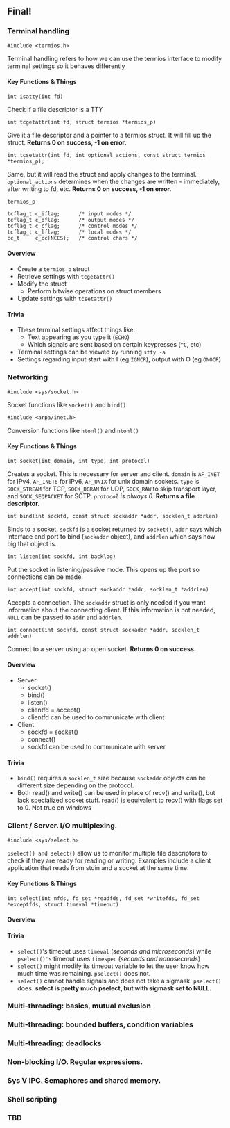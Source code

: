 ## Final!

### Terminal handling
`#include <termios.h>`

Terminal handling refers to how we can use the termios interface to modify terminal settings so it behaves differently

#### Key Functions & Things
`int isatty(int fd)`

Check if a file descriptor is a TTY

`int tcgetattr(int fd, struct termios *termios_p)`

Give it a file descriptor and a pointer to a termios struct. It will fill up the struct. **Returns 0 on success, -1 on error.**

`int tcsetattr(int fd, int optional_actions, const struct termios *termios_p);`

Same, but it will read the struct and apply changes to the terminal. `optional_actions` determines when the changes are written - immediately, after writing to fd, etc. **Returns 0 on success, -1 on error.**

`termios_p`

```
tcflag_t c_iflag;      /* input modes */
tcflag_t c_oflag;      /* output modes */
tcflag_t c_cflag;      /* control modes */
tcflag_t c_lflag;      /* local modes */
cc_t     c_cc[NCCS];   /* control chars */
```

#### Overview
- Create a `termios_p` struct
- Retrieve settings with `tcgetattr()`
- Modify the struct
    - Perform bitwise operations on struct members
- Update settings with `tcsetattr()`

#### Trivia
- These terminal settings affect things like:
    - Text appearing as you type it (`ECHO`)
    - Which signals are sent based on certain keypresses (`^C`, etc)
- Terminal settings can be viewed by running `stty -a`
- Settings regarding input start with I (eg `IGNCR`), output with O (eg `ONOCR`)


### Networking
`#include <sys/socket.h>`

Socket functions like `socket()` and `bind()`

`#include <arpa/inet.h>`

Conversion functions like `htonl()` and `ntohl()`

#### Key Functions & Things

`int socket(int domain, int type, int protocol)`

Creates a socket. This is necessary for server and client. `domain` is `AF_INET` for IPv4, `AF_INET6` for IPv6, `AF_UNIX` for unix domain sockets. `type` is `SOCK_STREAM` for TCP, `SOCK_DGRAM` for UDP, `SOCK_RAW` to skip transport layer, and `SOCK_SEQPACKET` for SCTP. *`protocol` is always 0.* **Returns a file descriptor.**

`int bind(int sockfd, const struct sockaddr *addr, socklen_t addrlen)`

Binds to a socket. `sockfd` is a socket returned by `socket()`, `addr` says which interface and port to bind (`sockaddr` object), and `addrlen` which says how big that object is.

`int listen(int sockfd, int backlog)`

Put the socket in listening/passive mode. This opens up the port so connections can be made. 

`int accept(int sockfd, struct sockaddr *addr, socklen_t *addrlen)`

Accepts a connection. The `sockaddr` struct is only needed if you want information about the connecting client. If this information is not needed, `NULL` can be passed to `addr` and `addrlen`.

`int connect(int sockfd, const struct sockaddr *addr, socklen_t addrlen)`

Connect to a server using an open socket. **Returns 0 on success.**

#### Overview

- Server
    - socket()
    - bind()
    - listen()
    - clientfd = accept()
    - clientfd can be used to communicate with client
- Client
    - sockfd = socket()
    - connect()
    - sockfd can be used to communicate with server

#### Trivia

- `bind()` requires a `socklen_t` size because `sockaddr` objects can be different size depending on the protocol.
- Both read() and write() can be used in place of recv() and write(), but lack specialized socket stuff. read() is equivalent to recv() with flags set to 0. Not true on windows

### Client / Server. I/O multiplexing.

`#include <sys/select.h>`

`pselect() and select()` allow us to monitor multiple file descriptors to check if they are ready for reading or writing. Examples include a client application that reads from stdin and a socket at the same time.

#### Key Functions & Things

`int select(int nfds, fd_set *readfds, fd_set *writefds, fd_set *exceptfds, struct timeval *timeout)`

#### Overview

#### Trivia

- `select()`'s timeout uses `timeval` (*seconds and microseconds*) while `pselect()'s` timeout uses `timespec` (*seconds and nanoseconds*)
- `select()` might modify its timeout variable to let the user know how much time was remaining. `pselect()` does not.
- `select()` cannot handle signals and does not take a sigmask. `pselect()` does. **select is pretty much pselect, but with sigmask set to NULL.**

### Multi-threading: basics, mutual exclusion

### Multi-threading: bounded buffers, condition variables

### Multi-threading: deadlocks

### Non-blocking I/O. Regular expressions.

### Sys V IPC. Semaphores and shared memory.

### Shell scripting

### TBD

